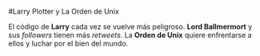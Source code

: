 #Larry Plotter y La Orden de Unix

El código  de **Larry** cada vez se vuelve más peligroso.
**Lord Ballmermort** y sus *followers* tienen más *retweets*.
La **Orden de Unix** quiere enfrentarse a ellos y luchar
por el bien del mundo.
